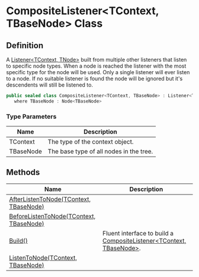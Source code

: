 # CompositeListener&lt;TContext, TBaseNode&gt; Class
## Definition

A [Listener&lt;TContext, TNode&gt;](MrKWatkins.Ast.Listening.Listener-2.md) built from multiple other listeners that listen to specific node types. When a node is reached the listener with the most specific type for the node will be used. Only a single listener will ever listen to a node. If no suitable listener is found the node will be ignored but it&#39;s descendents will still be listened to.

```c#
public sealed class CompositeListener<TContext, TBaseNode> : Listener<TContext, TBaseNode>, ICompositeListenerBuilder<TContext, TBaseNode>
   where TBaseNode : Node<TBaseNode>
```

### Type Parameters

| Name | Description |
| ---- | ----------- |
| TContext | The type of the context object. |
| TBaseNode | The base type of all nodes in the tree. |

## Methods

| Name | Description |
| ---- | ----------- |
| [AfterListenToNode(TContext, TBaseNode)](MrKWatkins.Ast.Listening.CompositeListener-2.AfterListenToNode.md) |  |
| [BeforeListenToNode(TContext, TBaseNode)](MrKWatkins.Ast.Listening.CompositeListener-2.BeforeListenToNode.md) |  |
| [Build()](MrKWatkins.Ast.Listening.CompositeListener-2.Build.md) | Fluent interface to build a [CompositeListener&lt;TContext, TBaseNode&gt;](MrKWatkins.Ast.Listening.CompositeListener-2.md). |
| [ListenToNode(TContext, TBaseNode)](MrKWatkins.Ast.Listening.CompositeListener-2.ListenToNode.md) |  |

